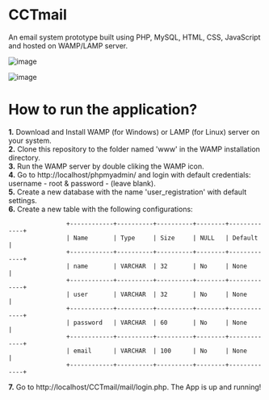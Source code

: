 # CCTmail
An email system prototype built using PHP, MySQL, HTML, CSS, JavaScript and hosted on WAMP/LAMP server.

![image](https://user-images.githubusercontent.com/69196090/204139090-528cc007-57ef-48cb-8907-dea79ac80d9e.png)  
  
![image](https://user-images.githubusercontent.com/69196090/204139252-ff2c884c-5443-4108-b28e-c074505299bf.png)

  
# How to run the application?

**1.** Download and Install WAMP (for Windows) or LAMP (for Linux) server on your system.  
**2.** Clone this repository to the folder named 'www' in the WAMP installation directory.  
**3.** Run the WAMP server by double cliking the WAMP icon.  
**4.** Go to http://localhost/phpmyadmin/ and login with default credentials: username - root & password - (leave blank).  
**5.** Create a new database with the name 'user_registration' with default settings.  
**6.** Create a new table with the following configurations:  
                      
                    +------------+----------+----------+--------+-------------+
                    | Name       | Type     | Size     | NULL   | Default     |
                    +------------+----------+----------+--------+-------------+
                    | name       | VARCHAR  | 32       | No     | None        |
                    +------------+----------+----------+--------+-------------+
                    | user       | VARCHAR  | 32       | No     | None        |
                    +------------+----------+----------+--------+-------------+
                    | password   | VARCHAR  | 60       | No     | None        |
                    +------------+----------+----------+--------+-------------+
                    | email      | VARCHAR  | 100      | No     | None        |
                    +------------+----------+----------+--------+-------------+
                      
  
**7.** Go to http://localhost/CCTmail/mail/login.php. The App is up and running!  

